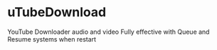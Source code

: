 # uTubeDownload
YouTube Downloader audio and video Fully effective with Queue and Resume systems when restart
